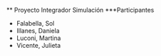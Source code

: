 ** Proyecto Integrador Simulación 
***Participantes
* Falabella, Sol
* Illanes, Daniela
* Luconi, Martina
* Vicente, Julieta
